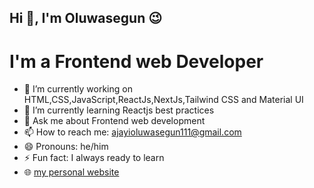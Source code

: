 ## Hi 👋, I'm Oluwasegun :wink:
# I'm a Frontend web Developer

- 🔭 I’m currently working on HTML,CSS,JavaScript,ReactJs,NextJs,Tailwind CSS and Material UI
- 🌱 I’m currently learning Reactjs best practices
- 💬 Ask me about Frontend web development
- 📫 How to reach me: ajayioluwasegun111@gmail.com
- 😄 Pronouns: he/him
- ⚡ Fun fact: I always ready to learn
-  :globe_with_meridians: [my personal website](https://oluwasegunajayi.vercel.app)

